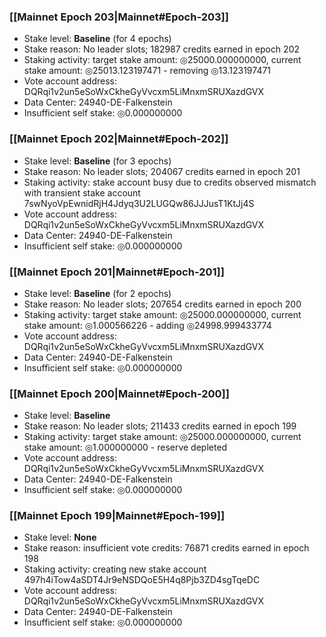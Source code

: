 ### [[Mainnet Epoch 203|Mainnet#Epoch-203]]
* Stake level: **Baseline** (for 4 epochs)
* Stake reason: No leader slots; 182987 credits earned in epoch 202
* Staking activity: target stake amount: ◎25000.000000000, current stake amount: ◎25013.123197471 - removing ◎13.123197471
* Vote account address: DQRqi1v2un5eSoWxCkheGyVvcxm5LiMnxmSRUXazdGVX
* Data Center: 24940-DE-Falkenstein
* Insufficient self stake: ◎0.000000000
### [[Mainnet Epoch 202|Mainnet#Epoch-202]]
* Stake level: **Baseline** (for 3 epochs)
* Stake reason: No leader slots; 204067 credits earned in epoch 201
* Staking activity: stake account busy due to credits observed mismatch with transient stake account 7swNyoVpEwnidRjH4Jdyq3U2LUGQw86JJJusT1KtJj4S
* Vote account address: DQRqi1v2un5eSoWxCkheGyVvcxm5LiMnxmSRUXazdGVX
* Data Center: 24940-DE-Falkenstein
* Insufficient self stake: ◎0.000000000
### [[Mainnet Epoch 201|Mainnet#Epoch-201]]
* Stake level: **Baseline** (for 2 epochs)
* Stake reason: No leader slots; 207654 credits earned in epoch 200
* Staking activity: target stake amount: ◎25000.000000000, current stake amount: ◎1.000566226 - adding ◎24998.999433774
* Vote account address: DQRqi1v2un5eSoWxCkheGyVvcxm5LiMnxmSRUXazdGVX
* Data Center: 24940-DE-Falkenstein
* Insufficient self stake: ◎0.000000000
### [[Mainnet Epoch 200|Mainnet#Epoch-200]]
* Stake level: **Baseline**
* Stake reason: No leader slots; 211433 credits earned in epoch 199
* Staking activity: target stake amount: ◎25000.000000000, current stake amount: ◎1.000000000 - reserve depleted
* Vote account address: DQRqi1v2un5eSoWxCkheGyVvcxm5LiMnxmSRUXazdGVX
* Data Center: 24940-DE-Falkenstein
* Insufficient self stake: ◎0.000000000
### [[Mainnet Epoch 199|Mainnet#Epoch-199]]
* Stake level: **None**
* Stake reason: insufficient vote credits: 76871 credits earned in epoch 198
* Staking activity: creating new stake account 497h4iTow4aSDT4Jr9eNSDQoE5H4q8Pjb3ZD4sgTqeDC
* Vote account address: DQRqi1v2un5eSoWxCkheGyVvcxm5LiMnxmSRUXazdGVX
* Data Center: 24940-DE-Falkenstein
* Insufficient self stake: ◎0.000000000